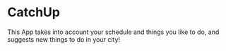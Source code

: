 # CatchUp

This App takes into account your schedule and things you like to do, and suggests new things to do in your city!


